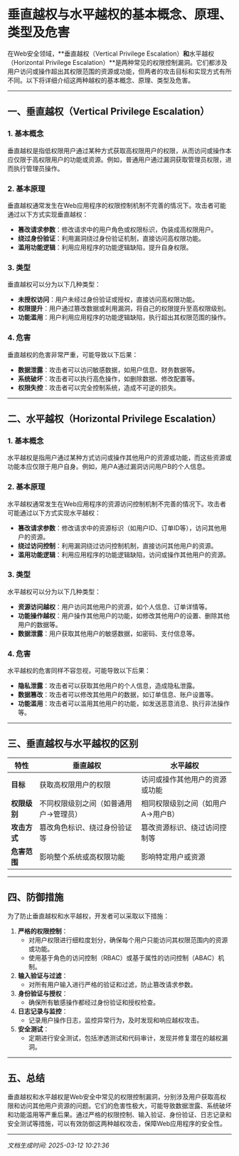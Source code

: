 # 垂直越权与水平越权的基本概念、原理、类型及危害

在Web安全领域，**垂直越权（Vertical Privilege Escalation）**和**水平越权（Horizontal Privilege Escalation）**是两种常见的权限控制漏洞。它们都涉及用户访问或操作超出其权限范围的资源或功能，但两者的攻击目标和实现方式有所不同。以下将详细介绍这两种越权的基本概念、原理、类型及危害。

---

## 一、垂直越权（Vertical Privilege Escalation）

### 1. 基本概念
垂直越权是指低权限用户通过某种方式获取高权限用户的权限，从而访问或操作本应仅限于高权限用户的功能或资源。例如，普通用户通过漏洞获取管理员权限，进而执行管理员操作。

### 2. 基本原理
垂直越权通常发生在Web应用程序的权限控制机制不完善的情况下。攻击者可能通过以下方式实现垂直越权：
- **篡改请求参数**：修改请求中的用户角色或权限标识，伪装成高权限用户。
- **绕过身份验证**：利用漏洞绕过身份验证机制，直接访问高权限功能。
- **滥用功能逻辑**：利用应用程序的功能逻辑缺陷，提升自身权限。

### 3. 类型
垂直越权可以分为以下几种类型：
- **未授权访问**：用户未经过身份验证或授权，直接访问高权限功能。
- **权限提升**：用户通过篡改数据或利用漏洞，将自己的权限提升至高权限级别。
- **功能滥用**：用户利用应用程序的功能逻辑缺陷，执行超出其权限范围的操作。

### 4. 危害
垂直越权的危害非常严重，可能导致以下后果：
- **数据泄露**：攻击者可以访问敏感数据，如用户信息、财务数据等。
- **系统破坏**：攻击者可以执行高危操作，如删除数据、修改配置等。
- **权限失控**：攻击者可以完全控制系统，造成不可逆的损失。

---

## 二、水平越权（Horizontal Privilege Escalation）

### 1. 基本概念
水平越权是指用户通过某种方式访问或操作其他用户的资源或功能，而这些资源或功能本应仅限于用户自身。例如，用户A通过漏洞访问用户B的个人信息。

### 2. 基本原理
水平越权通常发生在Web应用程序的资源访问控制机制不完善的情况下。攻击者可能通过以下方式实现水平越权：
- **篡改请求参数**：修改请求中的资源标识（如用户ID、订单ID等），访问其他用户的资源。
- **绕过访问控制**：利用漏洞绕过访问控制机制，直接访问其他用户的资源。
- **滥用功能逻辑**：利用应用程序的功能逻辑缺陷，访问或操作其他用户的资源。

### 3. 类型
水平越权可以分为以下几种类型：
- **资源访问越权**：用户访问其他用户的资源，如个人信息、订单详情等。
- **功能操作越权**：用户操作其他用户的功能，如修改其他用户的设置、删除其他用户的数据等。
- **数据泄露**：用户获取其他用户的敏感数据，如密码、支付信息等。

### 4. 危害
水平越权的危害同样不容忽视，可能导致以下后果：
- **隐私泄露**：攻击者可以获取其他用户的个人信息，造成隐私泄露。
- **数据篡改**：攻击者可以修改其他用户的数据，如订单信息、账户设置等。
- **功能滥用**：攻击者可以滥用其他用户的功能，如发送恶意消息、执行非法操作等。

---

## 三、垂直越权与水平越权的区别

| 特性                | 垂直越权                             | 水平越权                             |
|---------------------|--------------------------------------|--------------------------------------|
| **目标**            | 获取高权限用户的权限                 | 访问或操作其他用户的资源或功能       |
| **权限级别**        | 不同权限级别之间（如普通用户→管理员） | 相同权限级别之间（如用户A→用户B）    |
| **攻击方式**        | 篡改角色标识、绕过身份验证等         | 篡改资源标识、绕过访问控制等         |
| **危害范围**        | 影响整个系统或高权限功能             | 影响特定用户或资源                   |

---

## 四、防御措施

为了防止垂直越权和水平越权，开发者可以采取以下措施：
1. **严格的权限控制**：
   - 对用户权限进行细粒度划分，确保每个用户只能访问其权限范围内的资源或功能。
   - 使用基于角色的访问控制（RBAC）或基于属性的访问控制（ABAC）机制。
2. **输入验证与过滤**：
   - 对所有用户输入进行严格的验证和过滤，防止篡改请求参数。
3. **身份验证与授权**：
   - 确保所有敏感操作都经过身份验证和授权检查。
4. **日志记录与监控**：
   - 记录用户操作日志，监控异常行为，及时发现和响应越权攻击。
5. **安全测试**：
   - 定期进行安全测试，包括渗透测试和代码审计，发现并修复潜在的越权漏洞。

---

## 五、总结

垂直越权和水平越权是Web安全中常见的权限控制漏洞，分别涉及用户获取高权限和访问其他用户资源的问题。它们的危害性极大，可能导致数据泄露、系统破坏和功能滥用等严重后果。通过严格的权限控制、输入验证、身份验证、日志记录和安全测试等措施，可以有效防御这两种越权攻击，保障Web应用程序的安全性。

---

*文档生成时间: 2025-03-12 10:21:36*





















